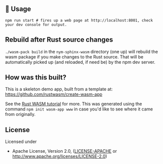 
## 🚴 Usage

```
npm run start # fires up a web page at http://localhost:8001, check your dev console for output.
```

## Rebuild after Rust source changes

`./wasm-pack build` in the `nym-sphinx-wasm` directory (one up) will rebuild the wasm package if you make changes to the Rust source. That will be automatically picked up (and reloaded, if need be) by the npm dev server.

## How was this built? 

This is a skeleton demo app, built from a template at: https://github.com/rustwasm/create-wasm-app

See the [Rust WASM tutorial](https://rustwasm.github.io/docs/book/game-of-life/hello-world.html) for more. This was generated using the command `npm init wasm-app www` in case you'd like to see where it came from originally.

## License

Licensed under

* Apache License, Version 2.0, ([LICENSE-APACHE](LICENSE-APACHE) or http://www.apache.org/licenses/LICENSE-2.0)

